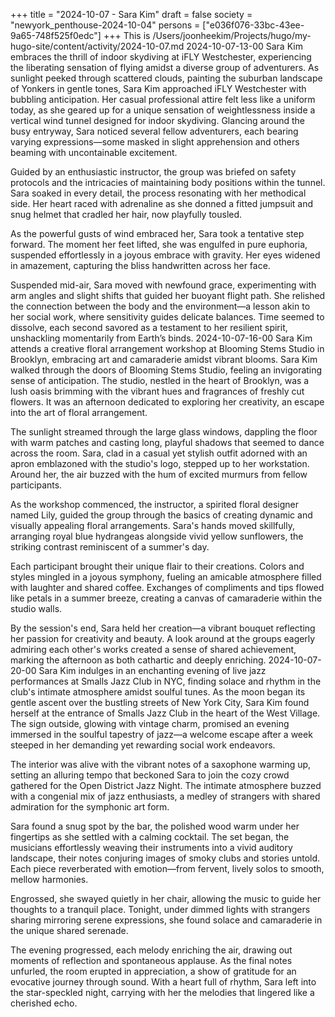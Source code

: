 +++
title = "2024-10-07 - Sara Kim"
draft = false
society = "newyork_penthouse-2024-10-04"
persons = ["e036f076-33bc-43ee-9a65-748f525f0edc"]
+++
This is /Users/joonheekim/Projects/hugo/my-hugo-site/content/activity/2024-10-07.md
2024-10-07-13-00
Sara Kim embraces the thrill of indoor skydiving at iFLY Westchester, experiencing the liberating sensation of flying amidst a diverse group of adventurers.
As sunlight peeked through scattered clouds, painting the suburban landscape of Yonkers in gentle tones, Sara Kim approached iFLY Westchester with bubbling anticipation. Her casual professional attire felt less like a uniform today, as she geared up for a unique sensation of weightlessness inside a vertical wind tunnel designed for indoor skydiving. Glancing around the busy entryway, Sara noticed several fellow adventurers, each bearing varying expressions—some masked in slight apprehension and others beaming with uncontainable excitement.

Guided by an enthusiastic instructor, the group was briefed on safety protocols and the intricacies of maintaining body positions within the tunnel. Sara soaked in every detail, the process resonating with her methodical side. Her heart raced with adrenaline as she donned a fitted jumpsuit and snug helmet that cradled her hair, now playfully tousled.

As the powerful gusts of wind embraced her, Sara took a tentative step forward. The moment her feet lifted, she was engulfed in pure euphoria, suspended effortlessly in a joyous embrace with gravity. Her eyes widened in amazement, capturing the bliss handwritten across her face.

Suspended mid-air, Sara moved with newfound grace, experimenting with arm angles and slight shifts that guided her buoyant flight path. She relished the connection between the body and the environment—a lesson akin to her social work, where sensitivity guides delicate balances. Time seemed to dissolve, each second savored as a testament to her resilient spirit, unshackling momentarily from Earth’s binds.
2024-10-07-16-00
Sara Kim attends a creative floral arrangement workshop at Blooming Stems Studio in Brooklyn, embracing art and camaraderie amidst vibrant blooms.
Sara Kim walked through the doors of Blooming Stems Studio, feeling an invigorating sense of anticipation. The studio, nestled in the heart of Brooklyn, was a lush oasis brimming with the vibrant hues and fragrances of freshly cut flowers. It was an afternoon dedicated to exploring her creativity, an escape into the art of floral arrangement.

The sunlight streamed through the large glass windows, dappling the floor with warm patches and casting long, playful shadows that seemed to dance across the room. Sara, clad in a casual yet stylish outfit adorned with an apron emblazoned with the studio's logo, stepped up to her workstation. Around her, the air buzzed with the hum of excited murmurs from fellow participants.

As the workshop commenced, the instructor, a spirited floral designer named Lily, guided the group through the basics of creating dynamic and visually appealing floral arrangements. Sara's hands moved skillfully, arranging royal blue hydrangeas alongside vivid yellow sunflowers, the striking contrast reminiscent of a summer's day.

Each participant brought their unique flair to their creations. Colors and styles mingled in a joyous symphony, fueling an amicable atmosphere filled with laughter and shared coffee. Exchanges of compliments and tips flowed like petals in a summer breeze, creating a canvas of camaraderie within the studio walls.

By the session's end, Sara held her creation—a vibrant bouquet reflecting her passion for creativity and beauty. A look around at the groups eagerly admiring each other's works created a sense of shared achievement, marking the afternoon as both cathartic and deeply enriching.
2024-10-07-20-00
Sara Kim indulges in an enchanting evening of live jazz performances at Smalls Jazz Club in NYC, finding solace and rhythm in the club's intimate atmosphere amidst soulful tunes.
As the moon began its gentle ascent over the bustling streets of New York City, Sara Kim found herself at the entrance of Smalls Jazz Club in the heart of the West Village. The sign outside, glowing with vintage charm, promised an evening immersed in the soulful tapestry of jazz—a welcome escape after a week steeped in her demanding yet rewarding social work endeavors.

The interior was alive with the vibrant notes of a saxophone warming up, setting an alluring tempo that beckoned Sara to join the cozy crowd gathered for the Open District Jazz Night. The intimate atmosphere buzzed with a congenial mix of jazz enthusiasts, a medley of strangers with shared admiration for the symphonic art form.

Sara found a snug spot by the bar, the polished wood warm under her fingertips as she settled with a calming cocktail. The set began, the musicians effortlessly weaving their instruments into a vivid auditory landscape, their notes conjuring images of smoky clubs and stories untold. Each piece reverberated with emotion—from fervent, lively solos to smooth, mellow harmonies.

Engrossed, she swayed quietly in her chair, allowing the music to guide her thoughts to a tranquil place. Tonight, under dimmed lights with strangers sharing mirroring serene expressions, she found solace and camaraderie in the unique shared serenade.

The evening progressed, each melody enriching the air, drawing out moments of reflection and spontaneous applause. As the final notes unfurled, the room erupted in appreciation, a show of gratitude for an evocative journey through sound. With a heart full of rhythm, Sara left into the star-speckled night, carrying with her the melodies that lingered like a cherished echo.

